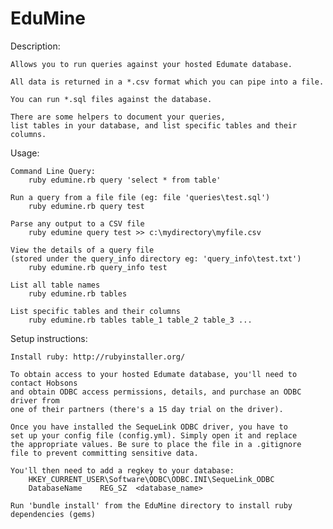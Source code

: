 
EduMine
=======

Description: 

	Allows you to run queries against your hosted Edumate database.
	
	All data is returned in a *.csv format which you can pipe into a file.
	
	You can run *.sql files against the database.
	
	There are some helpers to document your queries, 
	list tables in your database, and list specific tables and their columns.

Usage:

	Command Line Query:
		ruby edumine.rb query 'select * from table'

	Run a query from a file file (eg: file 'queries\test.sql')
		ruby edumine.rb query test
		
	Parse any output to a CSV file
		ruby edumine query test >> c:\mydirectory\myfile.csv
		
	View the details of a query file 
	(stored under the query_info directory eg: 'query_info\test.txt')
		ruby edumine.rb query_info test
	
	List all table names
		ruby edumine.rb tables
		
	List specific tables and their columns
		ruby edumine.rb tables table_1 table_2 table_3 ...
		
Setup instructions:

	Install ruby: http://rubyinstaller.org/

	To obtain access to your hosted Edumate database, you'll need to contact Hobsons 
	and obtain ODBC access permissions, details, and purchase an ODBC driver from 
	one of their partners (there's a 15 day trial on the driver).
	
	Once you have installed the SequeLink ODBC driver, you have to
	set up your config file (config.yml). Simply open it and replace
	the appropriate values. Be sure to place the file in a .gitignore
	file to prevent committing sensitive data.
		
	You'll then need to add a regkey to your database:
		HKEY_CURRENT_USER\Software\ODBC\ODBC.INI\SequeLink_ODBC
		DatabaseName	REG_SZ	<database_name>
		
	Run 'bundle install' from the EduMine directory to install ruby dependencies (gems)